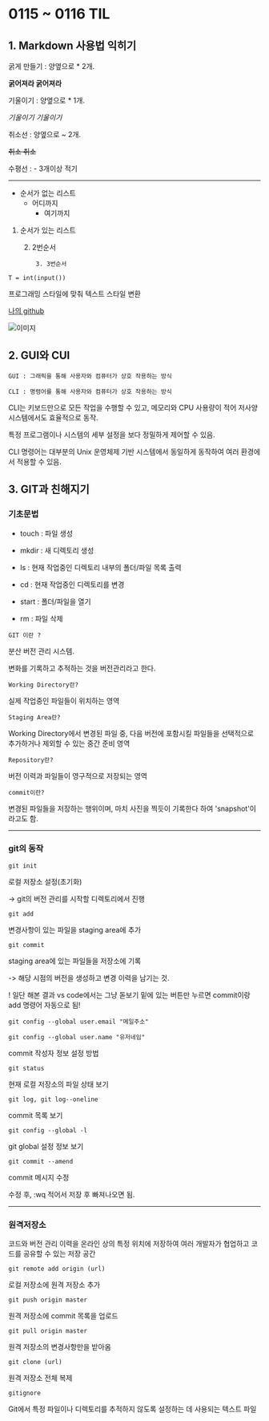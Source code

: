 # 0115 ~ 0116 TIL

## 1. Markdown 사용법 익히기
굵게 만들기 : 양옆으로 * 2개.

**굵어져라 굵어져라**

기울이기 : 양옆으로 * 1개.

*기울이기 기울이기*

취소선 : 양옆으로 ~ 2개.

~~취소 취소~~

수평선 : - 3개이상 적기

---

- 순서가 없는 리스트
    - 어디까지
        - 여기까지

1. 순서가 있는 리스트
    
    2. 2번순서
            
            3. 3번순서

```
T = int(input())
```
프로그래밍 스타일에 맞춰 텍스트 스타일 변환

[나의 github](https://github.com/DaramG-star)

![이미지](https://picsum.photos/200/300)

## 2. GUI와 CUI
```
GUI : 그래픽을 통해 사용자와 컴퓨터가 상호 작용하는 방식
```
```
CLI : 명령어를 통해 사용자와 컴퓨터가 상호 작용하는 방식  
```
CLI는 키보드만으로 모든 작업을 수행할 수 있고, 메모리와 CPU 사용량이 적어 저사양 시스템에서도 효율적으로 동작.

특정 프로그램이나 시스템의 세부 설정을 보다 정밀하게 제어할 수 있음.

CLI 명령어는 대부분의 Unix 운영체제 기반 시스템에서 동일하게 동작하여 여러 환경에서 적용할 수 있음.

## 3. GIT과 친해지기
### 기초문법
- touch : 파일 생성

- mkdir : 새 디렉토리 생성

- ls : 현재 작업중인 디렉토리 내부의 폴더/파일 목록 출력

- cd : 현재 작업중인 디렉토리를 변경

- start : 폴더/파일을 열기

- rm : 파일 삭제

```
GIT 이란 ?
```
분산 버전 관리 시스템.

변화를 기록하고 추적하는 것을 버전관리라고 한다.

```
Working Directory란?
```
실제 작업중인 파일들이 위치하는 영역

```
Staging Area란?
```
Working Directory에서 변경된 파일 중, 다음 버전에 포함시킬 파일들을 선택적으로 추가하거나 제외할 수 있는 중간 준비 영역

```
Repository란?
```
버전 이력과 파일들이 영구적으로 저장되는 영역

```
commit이란?
```
변경된 파일들을 저장하는 행위이며, 마치 사진을 찍듯이 기록한다 하여 'snapshot'이라고도 함.

---

### git의 동작

```
git init
```
로컬 저장소 설정(초기화)

-> git의 버전 관리를 시작할 디렉토리에서 진행

```
git add
```
변경사항이 있는 파일을 staging area에 추가

```
git commit
```
staging area에 있는 파일들을 저장소에 기록

-> 해당 시점의 버전을 생성하고 변경 이력을 남기는 것.

! 일단 해본 결과 vs code에서는 그냥 돋보기 밑에 있는 버튼만 누르면 commit이랑 add 명령어 자동으로 됨!

```
git config --global user.email "메일주소"

git config --global user.name "유저네임"
```
commit 작성자 정보 설정 방법

```
git status
```
현재 로컬 저장소의 파일 상태 보기

```
git log, git log--oneline
```
commit 목록 보기
```
git config --global -l
```
git global 설정 정보 보기

```
git commit --amend
```
commit 메시지 수정

수정 후, :wq 적어서 저장 후 빠져나오면 됨.

---

### 원격저장소


코드와 버전 관리 이력을 온라인 상의 특정 위치에 저장하여 여러 개발자가 협업하고 코드를 공유할 수 있는 저장 공간

```
git remote add origin (url)
```
로컬 저장소에 원격 저장소 추가

```
git push origin master
```
원격 저장소에 commit 목록을 업로드

```
git pull origin master
```
원격 저장소의 변경사항만을 받아옴

```
git clone (url)
```
원격 저장소 전체 복제

```
gitignore
```
Git에서 특정 파일이나 디렉토리를 추적하지 않도록 설정하는 데 사용되는 텍스트 파일


